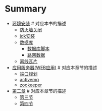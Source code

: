 # Summary

* [环境安装](README.md)   # 对应本书的描述
  * [防火墙关闭](0-enverionment/iptables.md)
  * [jdk安装](0-enverionment/jdk.md)
  * [数据库](0-enverionment/oracle.md)
    * [数据库脚本](0-enverionment/sql.md)
    * [路网数据](0-enverionment/sql.md)
  * [离线瓦片](0-enverionment/maptiles.md)
* [应用服务器(WEB应用)](1-chapter/README.md)  # 对应本章节的描述
  * [端口规划](1-chapter/port.md)
  * [activemq](1-chapter/activemq.md)
  * [zookeeper](1-chapter/zookeeper.md)
* [第二章](2-chapter/README.md)  # 对应本章节的描述
  * [第三节](2-chapter/1-part.md)
  * [第四节](2-chapter/2-part.md)
